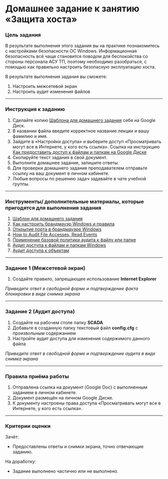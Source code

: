 # Домашнее задание к занятию «Защита хоста»

### Цель задания

В результате выполнения этого задания вы на практике познакомитесь с настройками безопасности ОС Windows.
Информационная безопасность всё чаще становится поводом для беспокойства со стороны персонала АСУ ТП, поэтому необходимо разобраться, с помощью как правильно настроить безопасную эксплуатацию хоста.

В результате выполнения задания вы сможете:

1. Настроить межсетевой экран
1. Настроить аудит изменения файлов

------

### Инструкция к заданию

1. Сделайте копию [Шаблона для домашнего задания](https://docs.google.com/document/d/1dQHNi-Hktl0he67SxXP_56CIjeHSxjgsxk-FgL7DgF0/edit?usp=sharing) себе на Google Диск.
1. В названии файла введите корректное название лекции и вашу фамилию и имя.
1. Зайдите в «Настройки доступа» и выберите доступ «Просматривать могут все в Интернете, у кого есть ссылка». Ссылка на инструкцию [Как предоставить доступ к файлам и папкам на Google Диске](https://support.google.com/docs/answer/2494822?hl=ru&co=GENIE.Platform%3DDesktop)
1. Скопируйте текст задания в свой документ.
1. Выполните домашнее задание, запишите ответы.
1. Для проверки домашнего задания преподавателем отправьте ссылку на ваш документ в личном кабинете.
1. Любые вопросы по решению задач задавайте в чате учебной группы.

------

### Инструменты/ дополнительные материалы, которые пригодятся для выполнения задания

1. [Шаблон для домашнего задания](https://docs.google.com/document/d/1dQHNi-Hktl0he67SxXP_56CIjeHSxjgsxk-FgL7DgF0/edit?usp=sharing)
1. [Как настроить брандмауэр Windows и правила](https://sonikelf.ru/kak-nastroit-brandmauer-windows/)
1. [Открытие порта в брандмауэре Windows](https://cloudlite.ru/faq/nastroyka-brandmauera-windows-server/)
1. [How to Audit File Accesses, Read Events](https://www.lepide.com/how-to/track-who-read-files-on-your-windows-file-serves.html)
1. [Применение базовой политики аудита к файлу или папке](https://learn.microsoft.com/ru-ru/windows/security/threat-protection/auditing/apply-a-basic-audit-policy-on-a-file-or-folder)
1. [Аудит доступа к файлам и папкам Windows ](https://oblako.kz/help/windows/audit-dostpa-k-failam-windows-server)
1. [Аудит доступа к объектам](https://www.osp.ru/winitpro/2001/05/174875)

-----

### Задание 1 (Межсетевой экран)

1. Создайте правило, запрещающее использование **Internet Explorer**

*Приведите ответ в свободной форме и подтверждение факта блокировки в виде снимка экрана*

------

### Задание 2 (Аудит доступа)

1. Создайте на рабочем столе папку **SCADA**
2. Добавьте в созданную папку текстовый файл **config.cfg** с произвольным содержанием
3. Настройте аудит доступа для изменения содержимого данного файла

*Приведите ответ в свободной форме и подтверждение аудита в виде снимка экрана*

------

### Правила приёма работы

1. Отправлена ссылка на документ (Google Doc) с выполненным заданием в личном кабинете.
2. Документ размещён на личном Google Диске.
3. К документу настроены права доступа «Просматривать могут все в Интернете, у кого есть ссылка».

------

### Критерии оценки

Зачёт:

- Предоставлены ответы и снимки экрана, точно отвечающие заданию.


На доработку:

- Задание выполнено частично или не выполнено.
